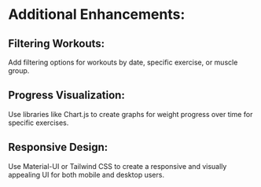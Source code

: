 # Additional Enhancements:

## Filtering Workouts:

Add filtering options for workouts by date, specific exercise, or muscle group.
## Progress Visualization:

Use libraries like Chart.js to create graphs for weight progress over time for specific exercises.
## Responsive Design:

Use Material-UI or Tailwind CSS to create a responsive and visually appealing UI for both mobile and desktop users.